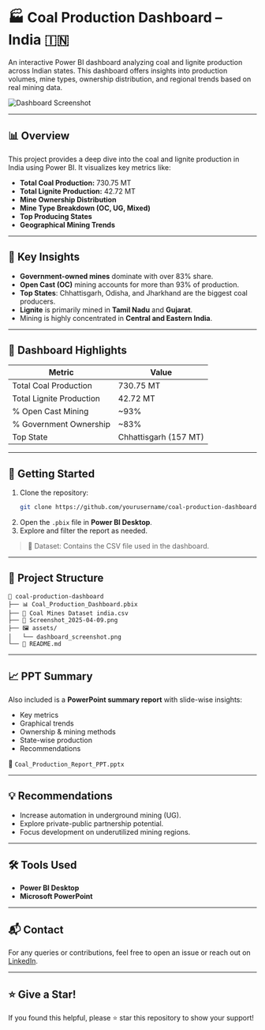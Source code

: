 # 🏭 Coal Production Dashboard – India 🇮🇳

An interactive Power BI dashboard analyzing coal and lignite production across Indian states. This dashboard offers insights into production volumes, mine types, ownership distribution, and regional trends based on real mining data.

![Dashboard Screenshot](./assets/dashboard_screenshot.png) <!-- Replace with your actual path -->

---

## 📊 Overview

This project provides a deep dive into the coal and lignite production in India using Power BI. It visualizes key metrics like:

- **Total Coal Production:** 730.75 MT
- **Total Lignite Production:** 42.72 MT
- **Mine Ownership Distribution**
- **Mine Type Breakdown (OC, UG, Mixed)**
- **Top Producing States**
- **Geographical Mining Trends**

---

## 🧠 Key Insights

- **Government-owned mines** dominate with over 83% share.
- **Open Cast (OC)** mining accounts for more than 93% of production.
- **Top States**: Chhattisgarh, Odisha, and Jharkhand are the biggest coal producers.
- **Lignite** is primarily mined in **Tamil Nadu** and **Gujarat**.
- Mining is highly concentrated in **Central and Eastern India**.

---

## 📍 Dashboard Highlights

| Metric                      | Value     |
|----------------------------|-----------|
| Total Coal Production      | 730.75 MT |
| Total Lignite Production   | 42.72 MT  |
| % Open Cast Mining         | ~93%      |
| % Government Ownership     | ~83%      |
| Top State                  | Chhattisgarh (157 MT) |

---

## 🚀 Getting Started

1. Clone the repository:
   ```bash
   git clone https://github.com/yourusername/coal-production-dashboard.git
   ```
2. Open the `.pbix` file in **Power BI Desktop**.
3. Explore and filter the report as needed.

> 📂 Dataset: Contains the CSV file used in the dashboard.

---

## 📂 Project Structure

```
📁 coal-production-dashboard
├── 📊 Coal_Production_Dashboard.pbix
├── 📄 Coal Mines Dataset india.csv
├── 📸 Screenshot_2025-04-09.png
├── 🖼️ assets/
│   └── dashboard_screenshot.png
└── 📄 README.md
```

---

## 📈 PPT Summary

Also included is a **PowerPoint summary report** with slide-wise insights:
- Key metrics
- Graphical trends
- Ownership & mining methods
- State-wise production
- Recommendations

📎 `Coal_Production_Report_PPT.pptx`

---

## 💡 Recommendations

- Increase automation in underground mining (UG).
- Explore private-public partnership potential.
- Focus development on underutilized mining regions.

---

## 🛠️ Tools Used

- **Power BI Desktop**
- **Microsoft PowerPoint**

---

## 📬 Contact

For any queries or contributions, feel free to open an issue or reach out on [LinkedIn](https://www.linkedin.com/in/md-shabab/]).

---

## ⭐ Give a Star!

If you found this helpful, please ⭐ star this repository to show your support!

```
